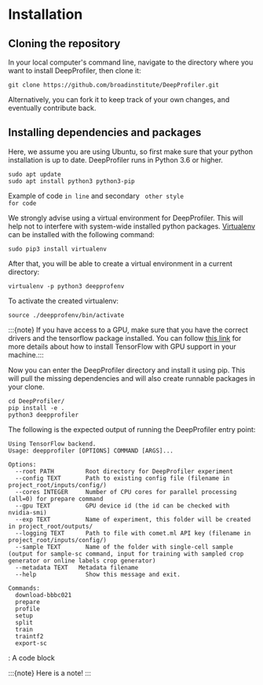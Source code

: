# Installation

## Cloning the repository

In your local computer's command line, navigate to the directory where you want to install DeepProfiler, then clone it:

```
git clone https://github.com/broadinstitute/DeepProfiler.git
```

Alternatively, you can fork it to keep track of your own changes, and eventually contribute back.

## Installing dependencies and packages

Here, we assume you are using Ubuntu, so first make sure that your python installation is up to date. DeepProfiler runs in Python 3.6 or higher.

```
sudo apt update
sudo apt install python3 python3-pip
```

Example of code `in line` and secondary <code> other style for code </code>

We strongly advise using a virtual environment for DeepProfiler. This will help not to interfere with system-wide installed python packages. [Virtualenv](https://pypi.org/project/virtualenv/) can be installed with the following command:

```
sudo pip3 install virtualenv
```

After that, you will be able to create a virtual environment in a current directory:

```
virtualenv -p python3 deepprofenv
```

To activate the created virtualenv:
```
source ./deepprofenv/bin/activate
```

:::{note}
If you have access to a GPU, make sure that you have the correct drivers and the tensorflow package installed. You can follow [this link](https://www.tensorflow.org/install) for more details about how to install TensorFlow with GPU support in your machine.:::

Now you can enter the DeepProfiler directory and install it using pip. This will pull the missing dependencies and will also create runnable packages in your clone.
```
cd DeepProfiler/
pip install -e .
python3 deepprofiler
```
The following is the expected output of running the DeepProfiler entry point:
```
Using TensorFlow backend.
Usage: deepprofiler [OPTIONS] COMMAND [ARGS]...
 
Options:
  --root PATH         Root directory for DeepProfiler experiment
  --config TEXT       Path to existing config file (filename in project_root/inputs/config/)
  --cores INTEGER     Number of CPU cores for parallel processing (all=0) for prepare command
  --gpu TEXT          GPU device id (the id can be checked with nvidia-smi)
  --exp TEXT          Name of experiment, this folder will be created in project_root/outputs/
  --logging TEXT      Path to file with comet.ml API key (filename in project_root/inputs/config/)
  --sample TEXT       Name of the folder with single-cell sample (output for sample-sc command, input for training with sampled crop generator or online labels crop generator)
  --metadata TEXT	Metadata filename
  --help              Show this message and exit.
 
Commands:
  download-bbbc021
  prepare
  profile
  setup
  split
  train
  traintf2
  export-sc

```

:     A code block

:::{note}
Here is a note!
:::
